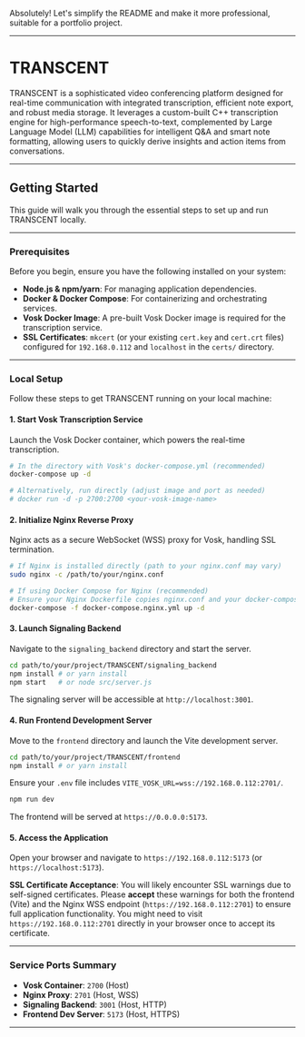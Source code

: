 Absolutely! Let's simplify the README and make it more professional, suitable for a portfolio project.

---

# TRANSCENT

TRANSCENT is a sophisticated video conferencing platform designed for real-time communication with integrated transcription, efficient note export, and robust media storage. It leverages a custom-built C++ transcription engine for high-performance speech-to-text, complemented by Large Language Model (LLM) capabilities for intelligent Q&A and smart note formatting, allowing users to quickly derive insights and action items from conversations.

---

## Getting Started

This guide will walk you through the essential steps to set up and run TRANSCENT locally.

---

### Prerequisites

Before you begin, ensure you have the following installed on your system:

* **Node.js & npm/yarn**: For managing application dependencies.
* **Docker & Docker Compose**: For containerizing and orchestrating services.
* **Vosk Docker Image**: A pre-built Vosk Docker image is required for the transcription service.
* **SSL Certificates**: `mkcert` (or your existing `cert.key` and `cert.crt` files) configured for `192.168.0.112` and `localhost` in the `certs/` directory.

---

### Local Setup

Follow these steps to get TRANSCENT running on your local machine:

#### 1. Start Vosk Transcription Service

Launch the Vosk Docker container, which powers the real-time transcription.

```bash
# In the directory with Vosk's docker-compose.yml (recommended)
docker-compose up -d

# Alternatively, run directly (adjust image and port as needed)
# docker run -d -p 2700:2700 <your-vosk-image-name>
```

#### 2. Initialize Nginx Reverse Proxy

Nginx acts as a secure WebSocket (WSS) proxy for Vosk, handling SSL termination.

```bash
# If Nginx is installed directly (path to your nginx.conf may vary)
sudo nginx -c /path/to/your/nginx.conf

# If using Docker Compose for Nginx (recommended)
# Ensure your Nginx Dockerfile copies nginx.conf and your docker-compose.nginx.yml maps port 2701 and mounts certs.
docker-compose -f docker-compose.nginx.yml up -d
```

#### 3. Launch Signaling Backend

Navigate to the `signaling_backend` directory and start the server.

```bash
cd path/to/your/project/TRANSCENT/signaling_backend
npm install # or yarn install
npm start   # or node src/server.js
```

The signaling server will be accessible at `http://localhost:3001`.

#### 4. Run Frontend Development Server

Move to the `frontend` directory and launch the Vite development server.

```bash
cd path/to/your/project/TRANSCENT/frontend
npm install # or yarn install
```

Ensure your `.env` file includes `VITE_VOSK_URL=wss://192.168.0.112:2701/`.

```bash
npm run dev
```

The frontend will be served at `https://0.0.0.0:5173`.

#### 5. Access the Application

Open your browser and navigate to `https://192.168.0.112:5173` (or `https://localhost:5173`).

**SSL Certificate Acceptance**: You will likely encounter SSL warnings due to self-signed certificates. Please **accept** these warnings for both the frontend (Vite) and the Nginx WSS endpoint (`https://192.168.0.112:2701`) to ensure full application functionality. You might need to visit `https://192.168.0.112:2701` directly in your browser once to accept its certificate.

---

### Service Ports Summary

* **Vosk Container**: `2700` (Host)
* **Nginx Proxy**: `2701` (Host, WSS)
* **Signaling Backend**: `3001` (Host, HTTP)
* **Frontend Dev Server**: `5173` (Host, HTTPS)

---
